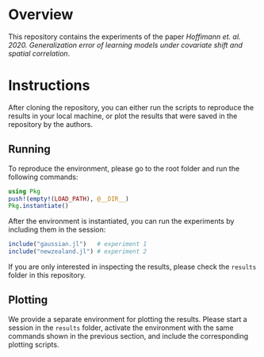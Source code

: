 # Overview

This repository contains the experiments of the paper
*Hoffimann et. al. 2020. Generalization error of learning models under covariate shift and spatial correlation*.

# Instructions

After cloning the repository, you can either run the scripts to reproduce the results in your local machine,
or plot the results that were saved in the repository by the authors.

## Running

To reproduce the environment, please go to the root folder and run the following commands:

```julia
using Pkg
push!(empty!(LOAD_PATH), @__DIR__)
Pkg.instantiate()
```

After the environment is instantiated, you can run the experiments by including them in the session:

```julia
include("gaussian.jl")   # experiment 1
include("newzealand.jl") # experiment 2
```

If you are only interested in inspecting the results, please check the `results` folder in this repository.

## Plotting

We provide a separate environment for plotting the results. Please start a session in the `results` folder,
activate the environment with the same commands shown in the previous section, and include the corresponding
plotting scripts.
